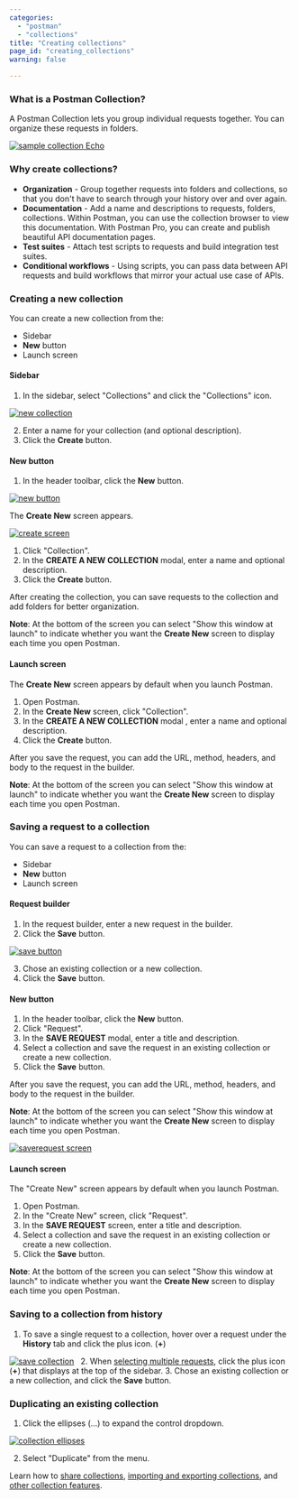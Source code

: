 ```yaml
---
categories:
  - "postman"
  - "collections"
title: "Creating collections"
page_id: "creating_collections"
warning: false

---
```


### What is a Postman Collection?

A Postman Collection lets you group individual requests together. You can organize these requests in folders. 

[![sample collection Echo](https://s3.amazonaws.com/postman-static-getpostman-com/postman-docs/Collection_headers.png)](https://s3.amazonaws.com/postman-static-getpostman-com/postman-docs/Collection_headers.png)

### Why create collections?

*   **Organization** - Group together requests into folders and collections, so that you don't have to search through your history over and over again.
*   **Documentation** - Add a name and descriptions to requests, folders, collections. Within Postman, you can use the collection browser to view this documentation. With Postman Pro, you can create and publish beautiful API documentation pages.
*   **Test suites** - Attach test scripts to requests and build integration test suites.
*   **Conditional workflows** - Using scripts, you can pass data between API requests and build workflows that mirror your actual use case of APIs.

### Creating a new collection

You can create a new collection from the:
* Sidebar
* **New** button 
* Launch screen


#### Sidebar

1.  In the sidebar, select "Collections" and click the "Collections" icon.

[![new collection](https://s3.amazonaws.com/postman-static-getpostman-com/postman-docs/collections_icon1.png)](https://s3.amazonaws.com/postman-static-getpostman-com/postman-docs/collections_icon1.png)

2.  Enter a name for your collection (and optional description).
3.  Click the **Create** button.


#### New button

1. In the header toolbar, click the **New** button.

[![new button](https://s3.amazonaws.com/postman-static-getpostman-com/postman-docs/HeaderToolBar.png)](https://s3.amazonaws.com/postman-static-getpostman-com/postman-docs/HeaderToolBar.png)

The **Create New** screen appears.

[![create screen](https://s3.amazonaws.com/postman-static-getpostman-com/postman-docs/create_new_screen.png)](https://s3.amazonaws.com/postman-static-getpostman-com/postman-docs/create_new_screen.png)

1. Click "Collection". 
2. In the **CREATE A NEW COLLECTION** modal, enter a name and optional description. 
3. Click the **Create** button.

After creating the collection, you can save requests to the collection and add folders for better organization.

**Note**: At the bottom of the screen you can select "Show this window at launch" to indicate whether you want the **Create New** screen to display each time you open Postman.

#### Launch screen

The **Create New** screen appears by default when you launch Postman. 

1. Open Postman.
2. In the **Create New** screen, click "Collection".
3. In the **CREATE A NEW COLLECTION** modal , enter a name and optional description. 
4. Click the **Create** button.

After you save the request, you can add the URL, method, headers, and body to the request in the builder.

**Note**: At the bottom of the screen you can select "Show this window at launch" to indicate whether you want the **Create New** screen to display each time you open Postman.

### Saving a request to a collection

You can save a request to a collection from the:
* Sidebar
* **New** button 
* Launch screen

#### Request builder
1.  In the request builder, enter a new request in the builder.
2.  Click the **Save** button.  
    
[![save button](https://s3.amazonaws.com/postman-static-getpostman-com/postman-docs/SAVE_send2.png)](https://s3.amazonaws.com/postman-static-getpostman-com/postman-docs/SAVE_send2.png)
    
3.  Chose an existing collection or a new collection.
4.  Click the **Save** button.

#### New button
1. In the header toolbar, click the **New** button.
2. Click "Request".
3. In the **SAVE REQUEST** modal, enter a title and description.
4. Select a collection and save the request in an existing collection or create a new collection. 
5. Click the **Save** button.

After you save the request, you can add the URL, method, headers, and body to the request in the builder.

**Note**: At the bottom of the screen you can select "Show this window at launch" to indicate whether you want the **Create New** screen to display each time you open Postman.

[![saverequest screen](https://s3.amazonaws.com/postman-static-getpostman-com/postman-docs/Save+request+screen.png)](https://s3.amazonaws.com/postman-static-getpostman-com/postman-docs/Save+request+screen.png)

#### Launch screen
The "Create New" screen appears by default when you launch Postman. 

1. Open Postman.
2. In the "Create New" screen, click "Request".
3. In the **SAVE REQUEST** screen, enter a title and description.
4. Select a collection and save the request in an existing collection or create a new collection. 
5. Click the **Save** button.

**Note**: At the bottom of the screen you can select "Show this window at launch" to indicate whether you want the **Create New** screen to display each time you open Postman.

### Saving to a collection from history

1.  To save a single request to a collection, hover over a request under the **History** tab and click the plus icon. (**+**)

[![save collection](https://s3.amazonaws.com/postman-static-getpostman-com/postman-docs/history_icon2.png)](https://s3.amazonaws.com/postman-static-getpostman-com/postman-docs/history_icon2.png)
   
2.  When [selecting multiple requests](/docs/postman/sending_api_requests/history#multi-selecting-requests), click the plus icon (**+**) that displays at the top of the sidebar.
3.  Chose an existing collection or a new collection, and click the **Save** button.

### Duplicating an existing collection

1.  Click the ellipses (...) to expand the control dropdown.   
   
   [![collection ellipses](https://s3.amazonaws.com/postman-static-getpostman-com/postman-docs/duplicate_collection1.png)](https://s3.amazonaws.com/postman-static-getpostman-com/postman-docs/duplicate_collection1.png)

2.  Select "Duplicate" from the menu.

Learn how to [share collections](/docs/postman/collections/sharing_collections), [importing and exporting collections](/docs/postman/collections/data_formats), and [other collection features](/docs/postman/collections/managing_collections).  
